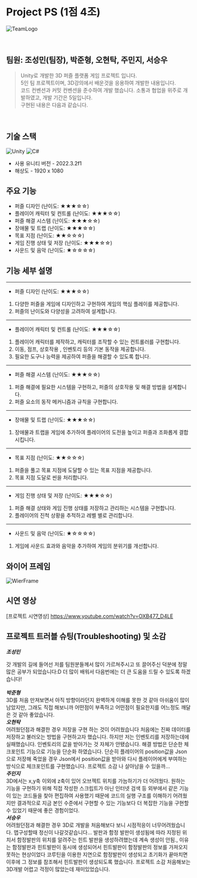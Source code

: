 # Project PS (1점 4조)

![TeamLogo](https://teamsparta.notion.site/image/https%3A%2F%2Fprod-files-secure.s3.us-west-2.amazonaws.com%2F83c75a39-3aba-4ba4-a792-7aefe4b07895%2F0ce77e38-824f-44a6-854c-c8c82fdef121%2Fshooter-kneeling-position-vector-28377363.jpg?table=block&id=38c84c4c-a03c-4d8b-8236-f10f7b90ce28&spaceId=83c75a39-3aba-4ba4-a792-7aefe4b07895&width=1470&userId=&cache=v2)

</br>

## 팀원: 조성민(팀장), 박준형, 오현탁, 주민지, 서승우

> Unity로 개발한 3D 퍼즐 플랫폼 게임 프로젝트 입니다.  
> 5인 팀 프로젝트이며, 3D강의에서 배운것을 응용하여 개발한 내용입니다.  
> 코드 컨벤션과 커밋 컨벤션을 준수하여 개발 했습니다.
> 소통과 협업을 위주로 개발하였고, 개발 기간은 5일입니다.  
> 구현된 내용은 다음과 같습니다.

</br>

##  기술 스택

![Unity](https://img.shields.io/badge/-Unity-%23000000?style=flat-square&logo=Unity)
![C#](https://img.shields.io/badge/-C%23-%7ED321?logo=Csharp&style=flat)
* 사용 유니티 버전 - 2022.3.2f1
* 해상도 - 1920 x 1080


## 주요 기능
* 퍼즐 디자인 (난이도: ★★★☆☆)
* 플레이어 캐릭터 및 컨트롤 (난이도: ★★★☆☆)
* 퍼즐 해결 시스템 (난이도: ★★★☆☆)
* 장애물 및 트랩 (난이도: ★★★☆☆)
* 목표 지점 (난이도: ★★☆☆☆)
* 게임 진행 상태 및 저장 (난이도: ★★★☆☆)
* 사운드 및 음악 (난이도: ★☆☆☆☆)



## 기능 세부 설명
***
* 퍼즐 디자인 (난이도: ★★★☆☆)
1. 다양한 퍼즐을 게임에 디자인하고 구현하여 게임의 핵심 플레이를 제공합니다.
2. 퍼즐의 난이도와 다양성을 고려하여 설계합니다.
***
* 플레이어 캐릭터 및 컨트롤 (난이도: ★★★☆☆)
1. 플레이어 캐릭터를 제작하고, 캐릭터를 조작할 수 있는 컨트롤러를 구현합니다.
2. 이동, 점프, 상호작용 , 인벤토리 등의 기본 동작을 제공합니다.
3. 필요한 도구나 능력을 제공하여 퍼즐을 해결할 수 있도록 합니다.
***
* 퍼즐 해결 시스템 (난이도: ★★★☆☆)
1. 퍼즐 해결에 필요한 시스템을 구현하고, 퍼즐의 상호작용 및 해결 방법을 설계합니다.
2. 퍼즐 요소의 동작 메커니즘과 규칙을 구현합니다.
***
* 장애물 및 트랩 (난이도: ★★★☆☆)
1. 장애물과 트랩을 게임에 추가하여 플레이어의 도전을 높이고 퍼즐과 조화롭게 결합시킵니다.
***
* 목표 지점 (난이도: ★★☆☆☆)
1. 퍼즐을 풀고 목표 지점에 도달할 수 있는 목표 지점을 제공합니다.
2. 목표 지점 도달로 씬을 처리합니다.
***
* 게임 진행 상태 및 저장 (난이도: ★★★☆☆)
1. 퍼즐 해결 상태와 게임 진행 상태를 저장하고 관리하는 시스템을 구현합니다.
2. 플레이어의 진척 상황을 추적하고 레벨 별로 관리합니다.
***
* 사운드 및 음악 (난이도: ★☆☆☆☆)
1. 게임에 사운드 효과와 음악을 추가하여 게임의 분위기를 개선합니다.
 
   


## 와이어 프레임

![WierFrame](https://teamsparta.notion.site/image/https%3A%2F%2Fprod-files-secure.s3.us-west-2.amazonaws.com%2F83c75a39-3aba-4ba4-a792-7aefe4b07895%2F5993d9c4-13f1-436f-95ac-bbf572f4034c%2FUntitled.png?table=block&id=d9ccb30b-de19-4d13-81df-fb1773146fd7&spaceId=83c75a39-3aba-4ba4-a792-7aefe4b07895&width=1470&userId=&cache=v2)

## 시연 영상

[프로젝트 시연영상] https://www.youtube.com/watch?v=OXB477_D4LE


## 프로젝트 트러블 슈팅(Troubleshooting) 및 소감

___조성민___  

갓 개발의 길에 들어선 저를 팀원분들께서 많이 가르쳐주시고 또 끌어주신 덕분에 정말 많은 공부가 되었습니다:D 더 많이 배워서 다음번에는 더 큰 도움을 드릴 수 있도록 하겠습니다!  
<br/>
___박준형___  
3D를 처음 만져보면서 아직 방향이라던지 완벽하게 이해를 못한 것 같아 아쉬움이 많이 남았지만, 
그래도 직접 해보니까 어떤점이 부족하고
어떤점이 필요한지를 어느정도 깨달은 것 같아 좋았습니다. 
<br/>
___오현탁___  
어려웠던점과 해결한 경우
저장을 구현 하는 것이 어려웠습니다 처음에는 진짜 데이터를 저장하고 불러오는 방법을 구현하고자 했습니다. 
하지만 저는 인벤토리를 저장하는데에 실패했습니다. 인벤토리의 값을 받아가는 것 자체가 안됐습니다. 
해결 방법은 단순한 체크포인트 기능으로 기능을 단순화 하였습니다. 
단순히 플레이어의 position값을 Json으로 저장해 죽었을 경우 Json에서 position값을 받아와 
다시 플레이어에게 부여하는 방식으로 체크포인트를 구현했습니다.
프로젝트 소감
나 살아남을 수 있을까...
<br/>
___주민지___   
3D에서는 x,y축 이외에 z축이 있어 오브젝트 위치를 가늠하기가 더 어려웠다.
원하는 기능을 구현하기 위해 직접 작성한 스크립트가 아닌 인터넷 검색 등 외부에서
같은 기능이 있는 코드들을 찾아 편집하여 사용했기 때문에 코드의 실행 구조를 이해하기
어려웠지만 결과적으로 지금 본인 수준에서 구현할 수 있는 기능보다 더 복잡한 기능을 구현할
수 있었기 때문에 좋은 경험이었다.
<br/>
___서승우___  
어려웠던점과 해결한 경우
3D로 개발을 처음해보다 보니 시점적응이 너무어려웠습니다.
맵구성할때 정신이 나갈것같습니다...
발판과 함정 발판이 생성됨에 따라 지정된 위치서 함정발판의 위치를 알려주는
힌트 발판을 생성하려했는데 계속 생성이 안됨., 이유는 함정발판과 힌트발판이
동시에 생성되어서 힌트발판이 함정발판의 정보를 가져오지못하는 현상이었다
코루틴을 이용한 지연으로 함정발판이 생성되고 초기화가 끝마치면 이후에 그
정보를 참조해서 힌트발판이 생성되도록 했습니다.
프로젝트 소감
처음해보는 3D개발 어렵고 걱정이 많았는데 재미있었습니다.
<br/>


